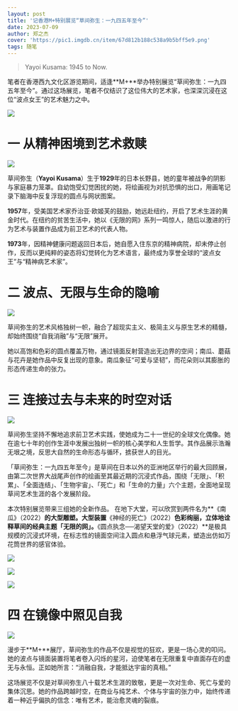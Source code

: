 ```yaml
---
layout: post
title: '记香港M+特别展览“草间弥生：一九四五年至今”'
date: 2023-07-09
author: 郑之杰
cover: 'https://pic1.imgdb.cn/item/67d812b188c538a9b5bff5e9.png'
tags: 随笔
---
```


> Yayoi Kusama: 1945 to Now.


笔者在香港西九文化区游览期间，适逢**M+**举办特别展览“草间弥生：一九四五年至今”。通过这场展览，笔者不仅结识了这位伟大的艺术家，也深深沉浸在这位“波点女王”的艺术魅力之中。

![](https://pic1.imgdb.cn/item/67d818c388c538a9b5bff73a.png)

# 一 从精神困境到艺术救赎

![](https://pic1.imgdb.cn/item/67d8159388c538a9b5bff66e.png)

草间弥生（**Yayoi Kusama**）生于**1929**年的日本长野县，她的童年被战争的阴影与家庭暴力笼罩。自幼饱受幻觉困扰的她，将绘画视为对抗恐惧的出口，用画笔记录下脑海中反复浮现的圆点与网状图案。

**1957**年，受美国艺术家乔治亚·欧姬芙的鼓励，她远赴纽约，开启了艺术生涯的黄金时代。在纽约的贫苦生活中，她以《无限的网》系列一鸣惊人，随后以激进的行为艺术与装置作品成为前卫艺术的代表人物。

**1973**年，因精神健康问题返回日本后，她自愿入住东京的精神病院，却未停止创作，反而以更纯粹的姿态将幻觉转化为艺术语言，最终成为享誉全球的“波点女王”与“精神病艺术家”。

# 二 波点、无限与生命的隐喻

![](https://pic1.imgdb.cn/item/67d8161e88c538a9b5bff697.png)

草间弥生的艺术风格独树一帜，融合了超现实主义、极简主义与原生艺术的精髓，却始终围绕“自我消融”与“无限”展开。


她以高饱和色彩的圆点覆盖万物，通过镜面反射营造出无边界的空间；南瓜、蘑菇与花卉是她作品中反复出现的意象。南瓜象征“可爱与坚韧”，而花朵则以其膨胀的形态传递生命的张力。

# 三 连接过去与未来的时空对话

![](https://pic1.imgdb.cn/item/67d8172e88c538a9b5bff6e2.png)

草间弥生坚持不懈地追求前卫艺术实践，使她成为二十一世纪的全球文化偶像。她在逾七十年的创作生涯中发展出独树一帜的核心美学和人生哲学。其作品展示浩瀚无垠之境，反思大自然的生命形态与循环，掳获世人的目光。 

「草间弥生：一九四五年至今」是草间在日本以外的亚洲地区举行的最大回顾展，由第二次世界大战尾声创作的绘画至其最近期的沉浸式作品，围绕「无限」、「积累」、「全面连结」、「生物宇宙」、「死亡」和「生命的力量」六个主题，全面地呈现草间艺术生涯的各个发展阶段。

本次特别展览带来三组她的全新作品。 在地下大堂，可以欣赏到两件名为**《南瓜》（2022）**的大型雕塑。大型装置**《神经的死亡》（2022）**色彩绚丽，立体地诠释草间的经典主题「无限的网」。**《圆点执念──渴望天堂的爱》（2022）**是极具规模的沉浸式环境，在标志性的镜面空间注入圆点和悬浮气球元素，塑造出仿如万花筒世界的感官体验。

![](https://pic1.imgdb.cn/item/67d8191288c538a9b5bff746.jpg)

![](https://pic1.imgdb.cn/item/67d8199188c538a9b5bff75d.png)

![](https://pic1.imgdb.cn/item/67d819c988c538a9b5bff766.jpg)

# 四 在镜像中照见自我

![](https://pic1.imgdb.cn/item/67d81a2a88c538a9b5bff770.png)

漫步于**M+**展厅，草间弥生的作品不仅是视觉的狂欢，更是一场心灵的叩问。她的波点与镜面装置将笔者卷入闪烁的星河，迫使笔者在无限重复中直面存在的虚无与永恒。正如她所言：“消融自我，才能抵达宇宙的真相。”

这场展览不仅是对草间弥生八十载艺术生涯的致敬，更是一次对生命、死亡与爱的集体沉思。她的作品跨越时空，在商业与纯艺术、个体与宇宙的张力中，始终传递着一种近乎偏执的信念：唯有艺术，能治愈灵魂的裂痕。
